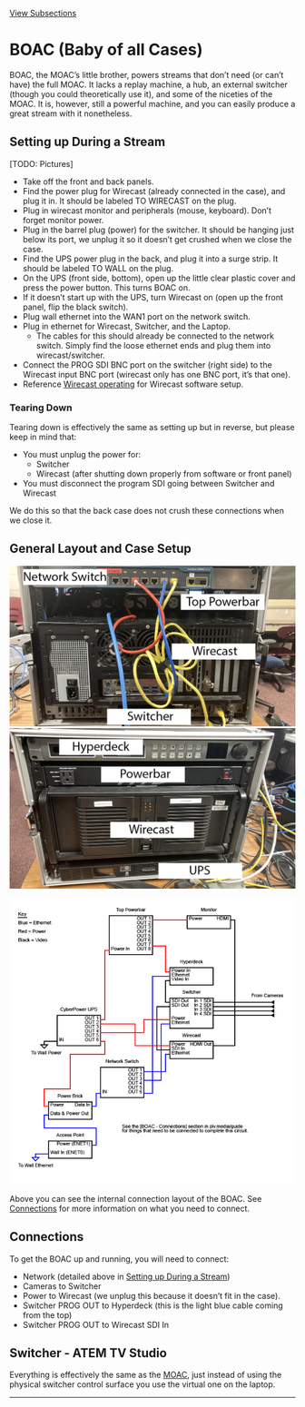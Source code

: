 [View Subsections](12277f0d-bf93-4595-a905-505ceffa84cd)

BOAC (Baby of all Cases)
========================

BOAC, the MOAC’s little brother, powers streams that don’t need (or can’t have) the full MOAC. It lacks a replay machine, a hub, an external switcher (though you could theoretically use it), and some of the niceties of the MOAC. It is, however, still a powerful machine, and you can easily produce a great stream with it nonetheless.

Setting up During a Stream
--------------------------

\[TODO: Pictures\]

*   Take off the front and back panels.
*   Find the power plug for Wirecast (already connected in the case), and plug it in. It should be labeled TO WIRECAST on the plug.
*   Plug in wirecast monitor and peripherals (mouse, keyboard). Don’t forget monitor power.
*   Plug in the barrel plug (power) for the switcher. It should be hanging just below its port, we unplug it so it doesn’t get crushed when we close the case.
*   Find the UPS power plug in the back, and plug it into a surge strip. It should be labeled TO WALL on the plug.
*   On the UPS (front side, bottom), open up the little clear plastic cover and press the power button. This turns BOAC on.
*   If it doesn’t start up with the UPS, turn Wirecast on (open up the front panel, flip the black switch).
*   Plug wall ethernet into the WAN1 port on the network switch.
*   Plug in ethernet for Wirecast, Switcher, and the Laptop.
    *   The cables for this should already be connected to the network switch. Simply find the loose ethernet ends and plug them into wirecast/switcher.
*   Connect the PROG SDI BNC port on the switcher (right side) to the Wirecast input BNC port (wirecast only has one BNC port, it’s that one).
*   Reference [Wirecast operating](h.k6vpdgk5q6kp#gfxwirecast) for Wirecast software setup.

### Tearing Down

Tearing down is effectively the same as setting up but in reverse, but please keep in mind that:

*   You must unplug the power for:
    *   Switcher
    *   Wirecast (after shutting down properly from software or front panel)
*   You must disconnect the program SDI going between Switcher and Wirecast

We do this so that the back case does not crush these connections when we close it.

General Layout and Case Setup
-----------------------------

![](images/image26.png)![](images/image62.png)

![](images/image81.png)

Above you can see the internal connection layout of the BOAC. See [Connections](h.kwhq4y8y0apo#connections) for more information on what you need to connect.

Connections
-----------

To get the BOAC up and running, you will need to connect:

*   Network (detailed above in [Setting up During a Stream](h.kwhq4y8y0apo#setting-up-during-a-stream))
*   Cameras to Switcher
*   Power to Wirecast (we unplug this because it doesn’t fit in the case).
*   Switcher PROG OUT to Hyperdeck (this is the light blue cable coming from the top)
*   Switcher PROG OUT to Wirecast SDI In

Switcher - ATEM TV Studio
-------------------------

Everything is effectively the same as the [MOAC](h.saa8t5379qfj#switcher-atem-tv-studio-pro-4k), just instead of using the physical switcher control surface you use the virtual one on the laptop.

* * *